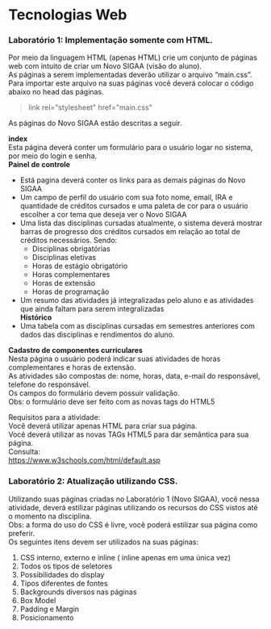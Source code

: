 # Tecnologias Web
### Laboratório 1: Implementação somente com HTML.<br>
Por meio da linguagem HTML (apenas HTML) crie um conjunto de páginas web com intuito
de criar um Novo SIGAA (visão do aluno).<br>
As páginas a serem implementadas deverão utilizar o arquivo “main.css”. Para importar este
arquivo na suas páginas você deverá colocar o código abaixo no head das páginas.<br>

>link rel="stylesheet" href="main.css"

As páginas do Novo SIGAA estão descritas a seguir.<br>

**index**<br>
Esta página deverá conter um formulário para o usuário logar no sistema, por meio do login
e senha.<br>
**Painel de controle**<br>
* Está pagina deverá conter os links para as demais páginas do Novo SIGAA<br>
* Um campo de perfil do usuário com sua foto nome, email, IRA e quantidade de
créditos cursados e uma paleta de cor para o usuário escolher a cor tema que
deseja ver o Novo SIGAA<br>
* Uma lista das disciplinas cursadas atualmente, o sistema deverá mostrar barras de
progresso dos créditos cursados em relação ao total de créditos necessários. Sendo:
  * Disciplinas obrigatórias<br>
  * Disciplinas eletivas<br>
  * Horas de estágio obrigatório<br>
  * Horas complementares<br>
  * Horas de extensão<br>
  * Horas de programação<br>
* Um resumo das atividades já integralizadas pelo aluno e as atividades que ainda
faltam para serem integralizadas<br>
**Histórico**<br>
* Uma tabela com as disciplinas cursadas em semestres anteriores com dados das
disciplinas e rendimentos do aluno.<br>

**Cadastro de componentes curriculares**<br>
Nesta página o usuário poderá indicar suas atividades de horas complementares e horas de
extensão.<br>
As atividades são compostas de: nome, horas, data, e-mail do responsável, telefone do
responsável.<br>
Os campos do formulário devem possuir validação.<br>
Obs: o formulário deve ser feito com as novas tags do HTML5<br>

Requisitos para a atividade:<br>
Você deverá utilizar apenas HTML para criar sua página.<br>
Você deverá utilizar as novas TAGs HTML5 para dar semântica para sua página.<br>
Consulta:<br>
https://www.w3schools.com/html/default.asp

### Laboratório 2: Atualização utilizando CSS.<br>
Utilizando suas páginas criadas no Laboratório 1 (Novo SIGAA), você nessa atividade,
deverá estilizar páginas utilizando os recursos do CSS vistos até o momento na disciplina.<br>
Obs: a forma do uso do CSS é livre, você poderá estilizar sua página como preferir.<br>
Os seguintes itens devem ser utilizados na suas páginas:<br>
  1. CSS interno, externo e inline ( inline apenas em uma única vez)
  2. Todos os tipos de seletores
  3. Possibilidades do display
  4. Tipos diferentes de fontes
  5. Backgrounds diversos nas páginas
  6. Box Model
  7. Padding e Margin
  8. Posicionamento
